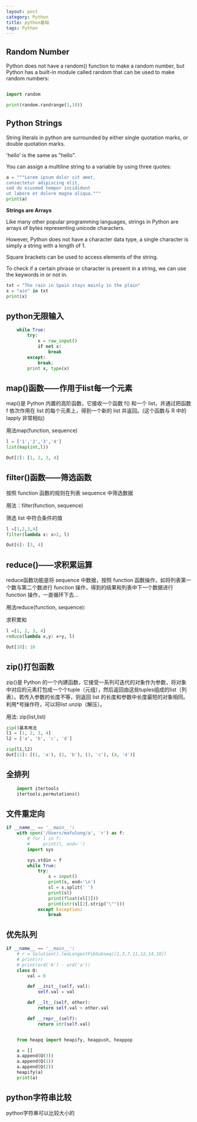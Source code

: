 ```yaml
---
layout: post
category: Python
title: python基础
tags: Python
---
```


## Random Number
Python does not have a random() function to make a random number, but Python has a built-in module called random that can be used to make random numbers:

```python

import random

print(random.randrange(1,10))
```

## Python Strings

String literals in python are surrounded by either single quotation marks, or double quotation marks.

'hello' is the same as "hello".

You can assign a multiline string to a variable by using three quotes:

```python
a = """Lorem ipsum dolor sit amet,
consectetur adipiscing elit,
sed do eiusmod tempor incididunt
ut labore et dolore magna aliqua."""
print(a)
```

**Strings are Arrays**

Like many other popular programming languages, strings in Python are arrays of bytes representing unicode characters.

However, Python does not have a character data type, a single character is simply a string with a length of 1.

Square brackets can be used to access elements of the string.

To check if a certain phrase or character is present in a string, we can use the keywords in or not in.

```python
txt = "The rain in Spain stays mainly in the plain"
x = "ain" in txt
print(x)
```

## python无限输入
```python
    while True:
        try:
            x = raw_input()
            if not x:
                break
        except:
            break;
        print x, type(x)

```

## map()函数——作用于list每一个元素
map()是 Python 内置的高阶函数，它接收一个函数 f() 和一个 list，并通过把函数 f 依次作用在 list 的每个元素上，得到一个新的 list 并返回。(这个函数与 R 中的 lapply 非常相似)

用法map(function, sequence)

```python
l = ['1','2','3','4']
list(map(int,l))

Out[2]: [1, 2, 3, 4]
```

## filter()函数——筛选函数

按照 function 函数的规则在列表 sequence 中筛选数据

用法：filter(function, sequence)

筛选 list 中符合条件的值

```python
l =[1,2,3,4]
filter(lambda x: x>2, l)

Out[6]: [3, 4]

```

## reduce()——求积累运算
reduce函数功能是将 sequence 中数据，按照 function 函数操作，如将列表第一个数与第二个数进行 function 操作，得到的结果和列表中下一个数据进行 function 操作，一直循环下去…

用法reduce(function, sequence):

求积累和

```python
l =[1, 2, 3, 4]
reduce(lambda x,y: x+y, l)

Out[10]: 10
```


## zip()打包函数

zip()是 Python 的一个内建函数，它接受一系列可迭代的对象作为参数，将对象中对应的元素打包成一个个tuple（元组），然后返回由这些tuples组成的list（列表）。若传入参数的长度不等，则返回 list 的长度和参数中长度最短的对象相同。利用*号操作符，可以将list unzip（解压）。

用法: zip(list,list)

```python
zip()基本用法
l1 = [1, 2, 3, 4]
l2 = ['a', 'b', 'c', 'd']

zip(l1,l2)
Out[12]: [(1, 'a'), (2, 'b'), (3, 'c'), (4, 'd')]
```

## 全排列

```python
    import itertools
    itertools.permutations()
```


## 文件重定向
```python
if __name__ == '__main__':
    with open('/Users/mafulong/a', 'r') as f:
        # for l in f:
        #     print(l, end='')
        import sys

        sys.stdin = f
        while True:
            try:
                s = input()
                print(s, end='\n')
                sl = s.split(' ')
                print(sl)
                print(float(sl[3]))
                print(str(sl[2].strip("\"")))
            except Exception:
                break
```
## 优先队列

```python
if __name__ == '__main__':
    # r = Solution().lenLongestFibSubseq([1,3,7,11,12,14,18])
    # print(r)
    # print(ord('b') - ord('a'))
    class Q:
        val = 0

        def __init__(self, val):
            self.val = val

        def __lt__(self, other):
            return self.val > other.val

        def __repr__(self):
            return str(self.val)


    from heapq import heapify, heappush, heappop

    a = []
    a.append(Q(3))
    a.append(Q(1))
    a.append(Q(2))
    heapify(a)
    print(a)

```

## python字符串比较
python字符串可以比较大小的